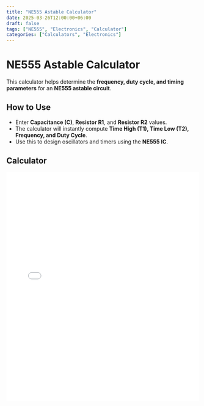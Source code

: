 ```yaml
---
title: "NE555 Astable Calculator"
date: 2025-03-26T12:00:00+06:00
draft: false
tags: ["NE555", "Electronics", "Calculator"]
categories: ["Calculators", "Electronics"]
---
```


# NE555 Astable Calculator

This calculator helps determine the **frequency, duty cycle, and timing parameters** for an **NE555 astable circuit**.

## **How to Use**
- Enter **Capacitance (C)**, **Resistor R1**, and **Resistor R2** values.
- The calculator will instantly compute **Time High (T1), Time Low (T2), Frequency, and Duty Cycle**.
- Use this to design oscillators and timers using the **NE555 IC**.

## **Calculator**

<iframe src="/ne555-calculator/index.html" width="100%" height="600px" style="border:none;"></iframe>
